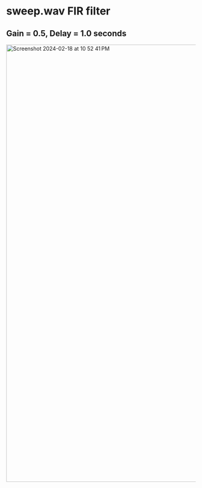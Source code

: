 # sweep.wav FIR filter
## Gain = 0.5, Delay = 1.0 seconds
<img width="1160" alt="Screenshot 2024-02-18 at 10 52 41 PM" src="https://github.com/emurray2/ase-2024/assets/15041342/9d31993d-3323-47fe-8b3b-efb49247f867">

